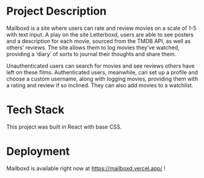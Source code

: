 # Project Description

Mailboxd is a site where users can rate and review movies on a scale of 1-5 with text input. A play on the site Letterboxd, users are able to see posters and a description for each movie, sourced from the TMDB API, as well as others’ reviews. The site allows them to log movies they’ve watched, providing a ‘diary’ of sorts to journal their thoughts and share them.

Unauthenticated users can search for movies and see reviews others have left on these films. Authenticated users, meanwhile, can set up a profile and choose a custom username, along with logging movies, providing them with a rating and review if so inclined. They can also add movies to a watchlist.

# Tech Stack

This project was built in React with base CSS.

# Deployment

Mailboxd is available right now at https://mailboxd.vercel.app/ !
